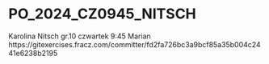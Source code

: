 # PO_2024_CZ0945_NITSCH
K a r o l i n a   N i t s c h  
 g r . 1 0   c z w a r t e k   9 : 4 5  
 M a r i a n  
 h t t p s : / / g i t e x e r c i s e s . f r a c z . c o m / c o m m i t t e r / f d 2 f a 7 2 6 b c 3 a 9 b c f 8 5 a 3 5 b 0 0 4 c 2 4 4 1 e 6 2 3 8 b 2 1 9 5  
 